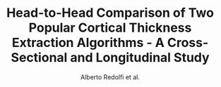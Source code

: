 ---
cat: gaia
subcat: architecture
bestof: false
author: Alberto Redolfi et al.
title: Head-to-Head Comparison of Two Popular Cortical Thickness Extraction Algorithms - A Cross-Sectional and Longitudinal Study
journal: PLOS ONE
year: 2015
type: article
doi: 10.1371/journal.pone.0117692
---